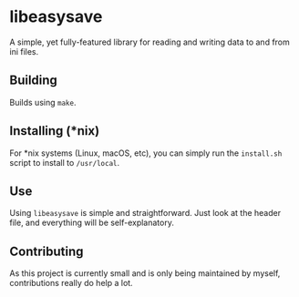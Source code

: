 # libeasysave
A simple, yet fully-featured library for reading and writing data to and from ini files.

## Building
Builds using `make`.

## Installing (*nix)
For *nix systems (Linux, macOS, etc), you can simply run the `install.sh` script to install to `/usr/local`.

## Use
Using `libeasysave` is simple and straightforward. Just look at the header file, and everything will be self-explanatory.

## Contributing
As this project is currently small and is only being maintained by myself, contributions really do help a lot.